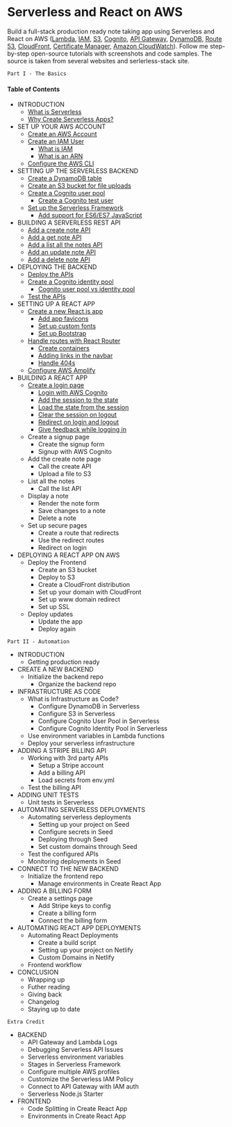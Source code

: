 # Serverless and React on AWS
Build a full-stack production ready note taking app using Serverless and React on AWS ([Lambda](https://aws.amazon.com/lambda/), [IAM](https://aws.amazon.com/iam/), [S3](https://aws.amazon.com/s3/), [Cognito](https://aws.amazon.com/cognito/), [API Gateway](https://aws.amazon.com/api-gateway/), [DynamoDB](https://aws.amazon.com/dynamodb/), [Route 53](https://aws.amazon.com/route53/), [CloudFront](https://aws.amazon.com/cloudfront/), [Certificate Manager](https://aws.amazon.com/certificate-manager/), [Amazon CloudWatch](https://aws.amazon.com/cloudwatch/)). Follow me step-by-step open-source tutorials with screenshots and code samples. The source is taken from several websites and serlerless-stack site.

```
Part I - The Basics
```

#### **Table of Contents**
* INTRODUCTION  
  * [What is Serverless](./docs/introduction/what-is-serverless.md)
  * [Why Create Serverless Apps?](./docs/introduction/why-create-serverless-apps.md)
* SET UP YOUR AWS ACCOUNT
  * [Create an AWS Account](./docs/setup-aws/create-an-aws-account.md)
  * [Create an IAM User](./docs/setup-aws/create-an-iam-user.md)
    * [What is IAM](./docs/setup-aws/what-is-iam.md)
    * [What is an ARN](./docs/setup-aws/what-is-an-arn.md)
  * [Configure the AWS CLI](./docs/setup-aws/configure-the-aws-cli.md)
* SETTING UP THE SERVERLESS BACKEND
  * [Create a DynamoDB table](./docs/setting-serverless/create-a-dynamodb-table.md)
  * [Create an S3 bucket for file uploads](./docs/setting-serverless/create-an-s3-bucket-for-file-uploads.md)
  * [Create a Cognito user pool](./docs/setting-serverless/create-a-cognito-user-pool.md)
    * [Create a Cognito test user](./docs/setting-serverless/create-a-cognito-test-user.md)
  * [Set up the Serverless Framework](./docs/setting-serverless/setup-the-serverless-framework.md)
    * [Add support for ES6/ES7 JavaScript](./docs/setting-serverless/add-support-for-es6-es7-javascript.md)
* BUILDING A SERVERLESS REST API
  * [Add a create note API](./docs/building-rest-api/add-a-create-note-api.md)
  * [Add a get note API](./docs/building-rest-api/add-a-get-note-api.md)
  * [Add a list all the notes API](./docs/building-rest-api/add-a-list-all-the-notes-api.md)
  * [Add an update note API](./docs/building-rest-api/add-an-update-note-api.md)
  * [Add a delete note API](./docs/building-rest-api/add-a-delete-note-api.md)
* DEPLOYING THE BACKEND
  * [Deploy the APIs](./docs/deploying-backend/deploy-the-apis.md)
  * [Create a Cognito identity pool](./docs/deploying-backend/create-a-cognito-identity-pool.md)
    * [Cognito user pool vs identity pool](./docs/deploying-backend/cognito-user-pool-vs-identity-pool.md)
  * [Test the APIs](./docs/deploying-backend/test-the-apis.md)
* SETTING UP A REACT APP
  * [Create a new React.js app](./docs/setting-react-app/create-a-new-reactjs-app.md)
    * [Add app favicons](./docs/setting-react-app/add-app-favicons.md)
    * [Set up custom fonts](./docs/setting-react-app/setup-custom-fonts.md)
    * [Set up Bootstrap](./docs/setting-react-app/setup-bootstrap.md)
  * [Handle routes with React Router](./docs/setting-react-app/handle-routes-with-react-router.md)
    * [Create containers](./docs/setting-react-app/create-containers.md)
    * [Adding links in the navbar](./docs/setting-react-app/adding-links-in-the-navbar.md)
    * [Handle 404s](./docs/setting-react-app/handle-404s.md)
  * [Configure AWS Amplify](./docs/setting-react-app/configure-aws-amplify.md)
* BUILDING A REACT APP
  * [Create a login page](./doc/building-react-app/create-a-login-page.md)
    * [Login with AWS Cognito](./doc/building-react-app/login-with-aws-cognito.md)
    * [Add the session to the state](./doc/building-react-app/add-the-session-to-the-state.md)
    * [Load the state from the session](./doc/building-react-app/load-the-state-from-the-session.md)
    * [Clear the session on logout](./doc/building-react-app/clear-the-session-on-logout.md)
    * [Redirect on login and logout](./doc/building-react-app/redirect-on-login-and-logout.md)
    * [Give feedback while logging in](./doc/building-react-app/give-feedback-while-logging-in.md)
  * Create a signup page
    * Create the signup form
    * Signup with AWS Cognito
  * Add the create note page
    * Call the create API
    * Upload a file to S3
  * List all the notes
    * Call the list API
  * Display a note
    * Render the note form
    * Save changes to a note
    * Delete a note
  * Set up secure pages
    * Create a route that redirects
    * Use the redirect routes
    * Redirect on login
* DEPLOYING A REACT APP ON AWS
  * Deploy the Frontend
    * Create an S3 bucket
    * Deploy to S3
    * Create a CloudFront distribution
    * Set up your domain with CloudFront
    * Set up www domain redirect
    * Set up SSL
  * Deploy updates
    * Update the app
    * Deploy again

```
Part II - Automation
```

* INTRODUCTION
  * Getting production ready
* CREATE A NEW BACKEND
  * Initialize the backend repo
    * Organize the backend repo
* INFRASTRUCTURE AS CODE
  * What is Infrastructure as Code?
    * Configure DynamoDB in Serverless
    * Configure S3 in Serverless
    * Configure Cognito User Pool in Serverless
    * Configure Cognito Identity Pool in Serverless
  * Use environment variables in Lambda functions
  * Deploy your serverless infrastructure
* ADDING A STRIPE BILLING API
  * Working with 3rd party APIs
    * Setup a Stripe account
    * Add a billing API
    * Load secrets from env.yml
  * Test the billing API
* ADDING UNIT TESTS
  * Unit tests in Serverless
* AUTOMATING SERVERLESS DEPLOYMENTS
  * Automating serverless deployments
    * Setting up your project on Seed
    * Configure secrets in Seed
    * Deploying through Seed
    * Set custom domains through Seed
  * Test the configured APIs
  * Monitoring deployments in Seed
* CONNECT TO THE NEW BACKEND
  * Initialize the frontend repo
    * Manage environments in Create React App
* ADDING A BILLING FORM
  * Create a settings page
    * Add Stripe keys to config
    * Create a billing form
    * Connect the billing form
* AUTOMATING REACT APP DEPLOYMENTS
  * Automating React Deployments
    * Create a build script
    * Setting up your project on Netlify
    * Custom Domains in Netlify
  * Frontend workflow
* CONCLUSION
  * Wrapping up
  * Futher reading
  * Giving back
  * Changelog
  * Staying up to date

```
Extra Credit
```

* BACKEND
  * API Gateway and Lambda Logs
  * Debugging Serverless API Issues
  * Serverless environment variables
  * Stages in Serverless Framework
  * Configure multiple AWS profiles
  * Customize the Serverless IAM Policy
  * Connect to API Gateway with IAM auth
  * Serverless Node.js Starter
* FRONTEND
  * Code Splitting in Create React App
  * Environments in Create React App
